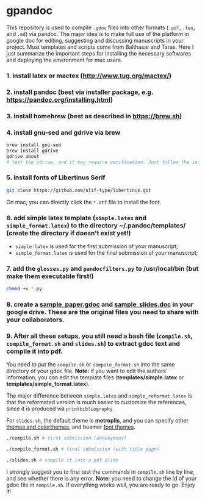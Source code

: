 # gpandoc
This repository is used to compile `.gdoc` files into other formats (`.pdf`, `.tex`, and `.md`) via pandoc. The major idea is to make full use of the platform in google doc for editing, suggesting and discussing manuscripts in your project. Most templates and scripts come from Balthasar and Taras. Here I just summarize the important steps for installing the necessary softwares and deploying the environment for mac users.

### 1. install latex or mactex (http://www.tug.org/mactex/)

### 2. install pandoc (best via installer package, e.g. https://pandoc.org/installing.html)

### 3. install homebrew (best as described in https://brew.sh)

### 4. install gnu-sed and gdrive via brew

```bash
brew install gnu-sed
brew install gdrive
gdrive about 
# test the gdrive, and it may require verification. Just follow the instructions from the screen.
```

### 5. install fonts of Libertinus Serif

```bash
git clone https://github.com/alif-type/libertinus.git
```

On mac, you can directly click the `*.otf` file to install the font.

### 6. add simple latex template (`simple.latex` and `simple_format.latex`) to the directory ~/.pandoc/templates/ (create the directory if doesn't exist yet!)

- `simple.latex` is used for the first submission of your manuscript;
- `simple_format.latex` is used for the final submission of your manuscript;

### 7. add the `glosses.py` and `pandocfilters.py` to /usr/local/bin (but make them executable first!)

```bash
chmod +x *.py
```

### 8. create a [sample_paper.gdoc](https://docs.google.com/document/d/1xOjDwPo2gGC3dM5DeT30H_-r7ZeYV0wBQsoxCKAhAmI/edit?usp=sharing) and [sample_slides.doc](https://docs.google.com/document/d/1jiv7N8dlnIJcZDc-JV80rKkC7VRKTd3pyyn7PByk2Ms/edit) in your google drive. These are the original files you need to share with your collaborators. 

### 9. After all these setups, you still need a bash file (`compile.sh`, `compile_format.sh` and `slides.sh`) to extract gdoc text and compile it into pdf.

You need to put the `compile.sh` or `compile_format.sh` into the same directory of your gdoc file. **Note:** if you want to edit the authors' information, you can edit the template files (**templates/simple.latex** or **templates/simple_format.latex**).

The major difference between `simple.latex` and `simple_reformat.latex` is that the reformated version is much easier to customize the references, since it is produced via `printbibliography`.

For `slides.sh`, the default theme is **metroplis**, and you can specify other [themes and colorthemes](https://hartwork.org/beamer-theme-matrix/), and beamer [font themes](https://deic-web.uab.cat/~iblanes/beamer_gallery/index_by_font.html).

```bash
./compile.sh # first submission (annonymous)

./compile_format.sh # final submission (with title page)

./slides.sh # compile it into a pdf slide
```

I strongly suggest you to first test the commands in `compile.sh` line by line, and see whether there is any error. **Note:** you need to change the id of your gdoc file in `compile.sh`. If everything works well, you are ready to go. Enjoy it!

